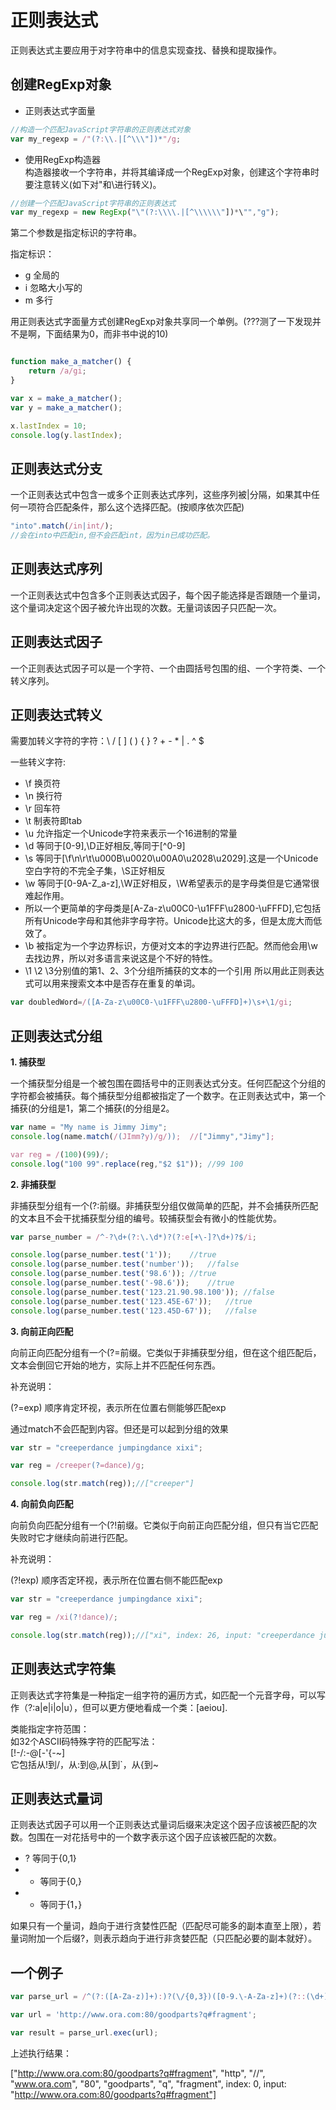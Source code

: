 # 正则表达式

正则表达式主要应用于对字符串中的信息实现查找、替换和提取操作。

## 创建RegExp对象

- 正则表达式字面量<br/>
```javascript
//构造一个匹配JavaScript字符串的正则表达式对象
var my_regexp = /"(?:\\.|[^\\\"])*"/g;
```

- 使用RegExp构造器<br/>
构造器接收一个字符串，并将其编译成一个RegExp对象，创建这个字符串时要注意转义(如下对"和\进行转义)。<br/>
```javascript
//创建一个匹配JavaScript字符串的正则表达式
var my_regexp = new RegExp("\"(?:\\\\.|[^\\\\\\"])*\"","g");
```
第二个参数是指定标识的字符串。

指定标识：

- g  全局的
- i  忽略大小写的
- m  多行



用正则表达式字面量方式创建RegExp对象共享同一个单例。(???测了一下发现并不是啊，下面结果为0，而非书中说的10)
```javascript

function make_a_matcher() {
	return /a/gi;
}

var x = make_a_matcher();
var y = make_a_matcher();

x.lastIndex = 10;
console.log(y.lastIndex);

```

## 正则表达式分支

一个正则表达式中包含一或多个正则表达式序列，这些序列被|分隔，如果其中任何一项符合匹配条件，那么这个选择匹配。(按顺序依次匹配)

```javascript
"into".match(/in|int/);
//会在into中匹配in,但不会匹配int，因为in已成功匹配。
```


## 正则表达式序列

一个正则表达式中包含多个正则表达式因子，每个因子能选择是否跟随一个量词，这个量词决定这个因子被允许出现的次数。无量词该因子只匹配一次。


## 正则表达式因子

一个正则表达式因子可以是一个字符、一个由圆括号包围的组、一个字符类、一个转义序列。

## 正则表达式转义

需要加转义字符的字符：\ / [ ]  (  )  { }  ? + - * | . ^  $



一些转义字符:

- \f 换页符
- \n 换行符
- \r  回车符
- \t  制表符即tab
- \u 允许指定一个Unicode字符来表示一个16进制的常量
- \d 等同于[0-9],\D正好相反,等同于[^0-9]
- \s 等同于[\f\n\r\t\u000B\u0020\u00A0\u2028\u2029].这是一个Unicode空白字符的不完全子集，\S正好相反
- \w 等同于[0-9A-Z_a-z],\W正好相反，\W希望表示的是字母类但是它通常很难起作用。
- 所以一个更简单的字母类是[A-Za-z\u00C0-\u1FFF\u2800-\uFFFD],它包括所有Unicode字母和其他非字母字符。Unicode比这大的多，但是太庞大而低效了。
- \b 被指定为一个字边界标识，方便对文本的字边界进行匹配。然而他会用\w去找边界，所以对多语言来说这是个不好的特性。
- \1 \2 \3分别值的第1、2、3个分组所捕获的文本的一个引用
所以用此正则表达式可以用来搜索文本中是否存在重复的单词。<br/>
```javascript
var doubledWord=/([A-Za-z\u00C0-\u1FFF\u2800-\uFFFD]+)\s+\1/gi;
```



## 正则表达式分组

**1. 捕获型**

一个捕获型分组是一个被包围在圆括号中的正则表达式分支。任何匹配这个分组的字符都会被捕获。每个捕获型分组都被指定了一个数字。在正则表达式中，第一个捕获(的分组是1，第二个捕获(的分组是2。



```javascript
var name = "My name is Jimmy Jimy";
console.log(name.match(/(JImm?y)/g/));	//["Jimmy","Jimy"];

var reg = /(100)(99)/;
console.log("100 99".replace(reg,"$2 $1"));	//99 100

```
**2. 非捕获型**

非捕获型分组有一个(?:前缀。非捕获型分组仅做简单的匹配，并不会捕获所匹配的文本且不会干扰捕获型分组的编号。较捕获型会有微小的性能优势。

```javascript
var parse_number = /^-?\d+(?:\.\d*)?(?:e[+\-]?\d+)?$/i;

console.log(parse_number.test('1'));	//true
console.log(parse_number.test('number'));	//false
console.log(parse_number.test('98.6'));	//true
console.log(parse_number.test('-98.6'));	//true
console.log(parse_number.test('123.21.90.98.100'));	//false
console.log(parse_number.test('123.45E-67'));	//true
console.log(parse_number.test('123.45D-67'));	//false
```

**3. 向前正向匹配**

向前正向匹配分组有一个(?=前缀。它类似于非捕获型分组，但在这个组匹配后，文本会倒回它开始的地方，实际上并不匹配任何东西。

补充说明：

(?=exp) 顺序肯定环视，表示所在位置右侧能够匹配exp

通过match不会匹配到内容。但还是可以起到分组的效果

```javascript
var str = "creeperdance jumpingdance xixi";

var reg = /creeper(?=dance)/g;

console.log(str.match(reg));//["creeper"]
```

**4. 向前负向匹配**

向前负向匹配分组有一个(?!前缀。它类似于向前正向匹配分组，但只有当它匹配失败时它才继续向前进行匹配。

补充说明：

(?!exp) 顺序否定环视，表示所在位置右侧不能匹配exp

```javascript
var str = "creeperdance jumpingdance xixi";

var reg = /xi(?!dance)/;

console.log(str.match(reg));//["xi", index: 26, input: "creeperdance jumpingdance xixi"]
```


## 正则表达式字符集

正则表达式字符集是一种指定一组字符的遍历方式，如匹配一个元音字母，可以写作（?:a|e|i|o|u），但可以更方便地看成一个类：[aeiou].

类能指定字符范围：<br/>如32个ASCII码特殊字符的匹配写法：<br/>
[!-\/:-@\[-'{-~]<br/>它包括从!到/，从:到@,从[到`，从{到~


## 正则表达式量词

正则表达式因子可以用一个正则表达式量词后缀来决定这个因子应该被匹配的次数。包围在一对花括号中的一个数字表示这个因子应该被匹配的次数。

- ? 等同于{0,1}
- * 等同于{0,}
- + 等同于{1，}

如果只有一个量词，趋向于进行贪婪性匹配（匹配尽可能多的副本直至上限），若量词附加一个后缀?，则表示趋向于进行非贪婪匹配（只匹配必要的副本就好）。


## 一个例子

```javascript
var parse_url = /^(?:([A-Za-z)]+):)?(\/{0,3})([0-9.\-A-Za-z]+)(?::(\d+))?(?:\/([^?#]*))?(?:\?([^#]*))?(?:#(.*))?$/;

var url = 'http://www.ora.com:80/goodparts?q#fragment';

var result = parse_url.exec(url);

```

上述执行结果：

 ["http://www.ora.com:80/goodparts?q#fragment", "http", "//", "www.ora.com", "80", "goodparts", "q", "fragment", index: 0, input: "http://www.ora.com:80/goodparts?q#fragment"]
